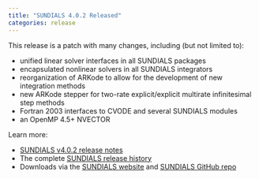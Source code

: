 ```yaml
---
title: "SUNDIALS 4.0.2 Released"
categories: release
---
```


This release is a patch with many changes, including (but not limited to):

- unified linear solver interfaces in all SUNDIALS packages
- encapsulated nonlinear solvers in all SUNDIALS integrators
- reorganization of ARKode to allow for the development of new integration methods
- new ARKode stepper for two-rate explicit/explicit multirate infinitesimal step methods
- Fortran 2003 interfaces to CVODE and several SUNDIALS modules
- an OpenMP 4.5+ NVECTOR

Learn more:

- [SUNDIALS v4.0.2 release notes](https://computing.llnl.gov/projects/sundials/sundials-software)
- The complete [SUNDIALS release history](https://computing.llnl.gov/projects/sundials/release-history)
- Downloads via the [SUNDIALS website](https://computing.llnl.gov/projects/sundials) and [SUNDIALS GitHub repo](https://github.com/LLNL/sundials)
